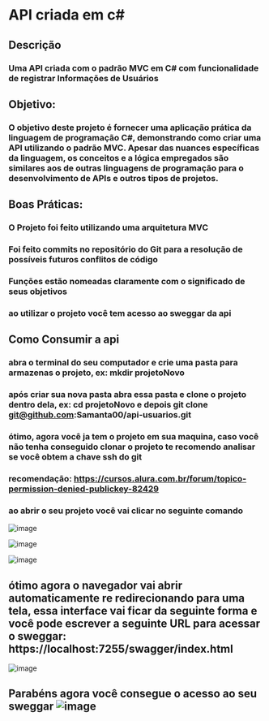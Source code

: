 # API criada em c# 
## Descrição
### Uma API criada com o padrão MVC em C# com funcionalidade de registrar Informações de Usuários
## Objetivo:
### O objetivo deste projeto é fornecer uma aplicação prática da linguagem de programação C#, demonstrando como criar uma API utilizando o padrão MVC. Apesar das nuances específicas da linguagem, os conceitos e a lógica empregados são similares aos de outras linguagens de programação para o desenvolvimento de APIs e outros tipos de projetos.

## Boas Práticas:
### O Projeto foi feito utilizando uma arquitetura MVC
### Foi feito commits no repositório do Git para a resolução de possíveis futuros conflitos de código
### Funções estão nomeadas claramente com o significado de seus objetivos
### ao utilizar o projeto você tem acesso ao sweggar da api


## Como Consumir a api
### abra o terminal do seu computador e crie uma pasta para armazenas o projeto, ex: mkdir projetoNovo
### após criar sua nova pasta abra essa pasta e clone o projeto dentro dela, ex: cd projetoNovo e depois git clone git@github.com:Samanta00/api-usuarios.git
### ótimo, agora você ja tem o projeto em sua maquina, caso você não tenha conseguido clonar o projeto te recomendo analisar se você obtem a chave ssh do git
### recomendação: https://cursos.alura.com.br/forum/topico-permission-denied-publickey-82429

### ao abrir o seu projeto você vai clicar no seguinte comando
![image](https://github.com/Samanta00/api-usuarios/assets/80990432/c11827af-f119-4f64-9053-557d871daa44)

![image](https://github.com/Samanta00/api-usuarios/assets/80990432/6b29c933-f423-4d08-90ec-b426f89c0ab7)

![image](https://github.com/Samanta00/api-usuarios/assets/80990432/c7a75f1c-6dac-4738-8913-13c6c126c7e5)

## ótimo agora o navegador vai abrir automaticamente re redirecionando para uma tela, essa interface vai ficar da seguinte forma e você pode escrever a seguinte URL para acessar o sweggar: https://localhost:7255/swagger/index.html

![image](https://github.com/Samanta00/api-usuarios/assets/80990432/4b61438f-1276-4de7-9930-ef8957b7f637)

## Parabéns agora você consegue o acesso ao seu sweggar ![image](https://github.com/Samanta00/api-usuarios/assets/80990432/206199bf-0db9-4797-b387-3f84515175ab)



